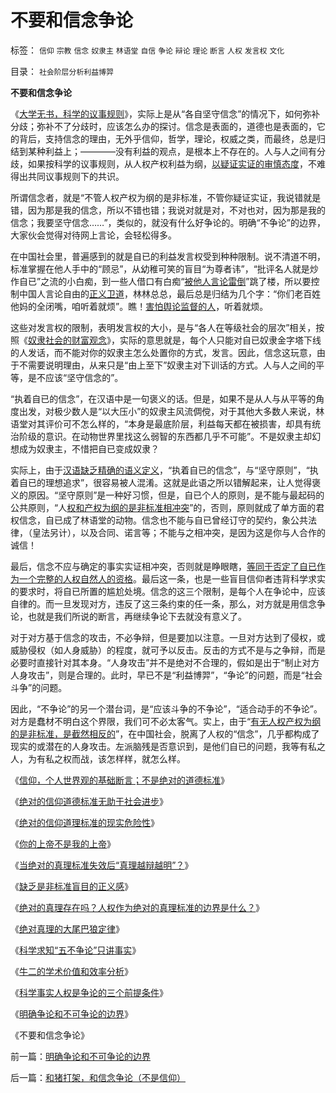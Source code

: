 # 不要和信念争论

标签： `信仰` `宗教` `信念` `奴隶主` `林语堂` `自信` `争论` `辩论` `理论` `断言` `人权` `发言权` `文化` 

目录： `社会阶层分析利益博羿`

**不要和信念争论**

《[大学无书，科学的议事规则](../../../2009/6/17/民主就是科学的议事规则.md)》，实际上是从“各自坚守信念”的情况下，如何弥补分歧；弥补不了分歧时，应该怎么办的探讨。信念是表面的，道德也是表面的，它的背后，支持信念的理由，无外乎信仰，哲学，理论，权威之类，而最终，总是归结到某种利益上；————没有利益的观点，是根本上不存在的。人与人之间有分歧，如果按科学的议事规则，从人权产权利益为纲，[以疑证实证的审慎态度](../../../2009/5/19/疑证与实证的精确语义，及疑证从无.md)，不难得出共同议事规则下的共识。

所谓信念者，就是“不管人权产权为纲的是非标准，不管你疑证实证，我说错就是错，因为那是我的信念，所以不错也错；我说对就是对，不对也对，因为那是我的信念；我要坚守信念……”，类似的，就没有什么好争论的。明确“不争论”的边界，大家伙会觉得对待网上言论，会轻松得多。

在中国社会里，普遍感到的就是自已的利益发言权受到种种限制。说不清道不明，标准掌握在他人手中的“顾忌”，从幼稚可笑的盲目“为尊者讳”，“批评名人就是炒作自已”之流的小白痴，到一些人借口有白痴“[被他人言论雷倒](../../../2009/4/2/大学无书：不准为“雷人”专家辩护！.md)”跳了楼，所以要控制中国人言论自由的[正义卫道](../../../2009/11/14/正义感也可以变得非常可怕.md)，林林总总，最后总是归结为几个字：“你们老百姓他妈的全闭嘴，咱听着就烦”。瞧！[害怕舆论监督的人](../../../2009/5/11/舆论摒弃管制有利强化中央领导地位.md)，听着就烦。

这些对发言权的限制，表明发言权的大小，是与“各人在等级社会的层次”相关，按照《[奴隶社会的财富观念](../../../2009/12/8/奴隶社会中的财富衡量标准.md)》，实际的意思就是，每个人只能对自已奴隶金字塔下线的人发话，而不能对你的奴隶主怎么处置你的方式，发言。因此，信念这玩意，由于不需要说明理由，从来只是“由上至下”奴隶主对下训话的方式。人与人之间的平等，是不应该“坚守信念的”。

“执着自已的信念”，在汉语中是一句褒义的话。但是，如果不是从人与从平等的角度出发，对极少数人是“以大压小”的奴隶主风流倜傥，对于其他大多数人来说，林语堂对其评价可不怎么样的，“本身是最底阶层，利益每天都在被损害，却具有统治阶级的意识。在动物世界里找这么弱智的东西都几乎不可能”。不是奴隶主却幻想成为奴隶主，不惜把自已变成奴隶？

实际上，由于[汉语缺乏精确的语义定义](../../../2009/5/11/汉语特点不在于协助逻辑思维.md)，“执着自已的信念”，与“坚守原则”，“执着自已的理想追求”，很容易被人混淆。这就是此语之所以错解起来，让人觉得褒义的原因。“坚守原则”是一种好习惯，但是，自已个人的原则，是不能与最起码的公共原则，“人[权和产权为纲的是非标准相冲突](../../../2009/11/14/正义感也可以变得非常可怕.md)”的，否则，原则就成了单方面的君权信念，自已成了林语堂的动物。信念也不能与自已曾经订守的契约，象公共法律，（皇法另计），以及合同、诺言等；不能与之相冲突，是因为这是你与人合作的诚信！

最后，信念不应与确定的事实实证相冲突，否则就是睁眼瞎，[等同于否定了自已作为一个完整的人权自然人的资格](../../../2009/12/4/科学的真理标准和绝对的“真理标准”.md)。最后这一条，也是一些盲目信仰者违背科学求实的要求时，将自已所置的尴尬处境。信念的这三个限制，是每个人在争论中，应该自律的。而一旦发现对方，违反了这三条约束的任一条，那么，对方就是用信念争论，也就是我们所说的断言，再继续争论下去就没有意义了。

对于对方基于信念的攻击，不必争辩，但是要加以注意。一旦对方达到了侵权，或威胁侵权（如人身威胁）的程度，就可予以反击。反击的方式不是与之争辩，而是必要时直接针对其本身。“人身攻击”并不是绝对不合理的，假如是出于“制止对方人身攻击”，则是合理的。此时，早已不是“利益博羿”，“争论”的问题，而是“社会斗争”的问题。

因此，“不争论”的另一个潜台词，是“应该斗争的不争论”，“适合动手的不争论”。对方是蠢材不明白这个界限，我们可不必太客气。实上，由于“[有无人权产权为纲的是非标准，是截然相反的](../../../2009/10/9/完全相反的是非标准.md)”，在中国社会，脱离了人权的“信念”，几乎都构成了现实的或潜在的人身攻击。左派脑残是否意识到，是他们自已的问题，我等有私之人，为有私之权而战，该怎样样，就怎么样。

《[信仰，个人世界观的基础断言；不是绝对的道德标准](../../../2009/3/11/信仰，个人世界观的基础断言；不是绝对的道德标准.md)》

《[绝对的信仰道德标准无助于社会进步](http://darthvad.blog.163.com/blog/static/5339947020094235642948/)》

《[绝对的信仰道理标准的现实危险性](http://darthvad.blog.sohu.com/112211203.html)》

《[你的上帝不是我的上帝](../../../2009/6/25/My&nbsp;God!我的上帝！绝对的真理存在吗？.md)》

《[当绝对的真理标准失效后“真理越辩越明”？](../../../2009/11/16/当绝对的真理标准失效后“真理越辩越明”？.md)》

《[缺乏是非标准盲目的正义感](../../../2009/11/14/正义感也可以变得非常可怕.md)》

《[绝对的真理存在吗？人权作为绝对的真理标准的边界是什么？](../../../2009/7/4/绝对的真理存在吗？历史实证集如何认定.md)》

《[绝对真理的大尾巴狼定律](../../../2009/11/18/绝对的真理之大尾巴狼定律.md)》

《[科学求知“五不争论”只讲事实](../../../2009/11/24/科学求知“五不争论”只讲事实.md)》

《[牛二的学术价值和效率分析](../../../2009/11/24/牛二的学术价值和效率分析.md)》

《[科学事实人权是争论的三个前提条件](http://blog.sina.com.cn/s/blog_5563a64d0100fucx.html)》

《[明确争论和不可争论的边界](../../../2009/12/13/明确争论和不可争论的边界.md)》

《不要和信念争论》



前一篇：[明确争论和不可争论的边界](../../../2009/12/13/明确争论和不可争论的边界.md)

后一篇：[和猪打架，和信念争论（不是信仰）](../../../2009/12/14/和猪打架，和信念争论（不是信仰）.md)